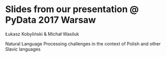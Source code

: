# Slides from our presentation @ PyData 2017 Warsaw
Łukasz Kobyliński & Michał Wasiluk

Natural Language Processing challenges in the context of Polish and other Slavic languages
